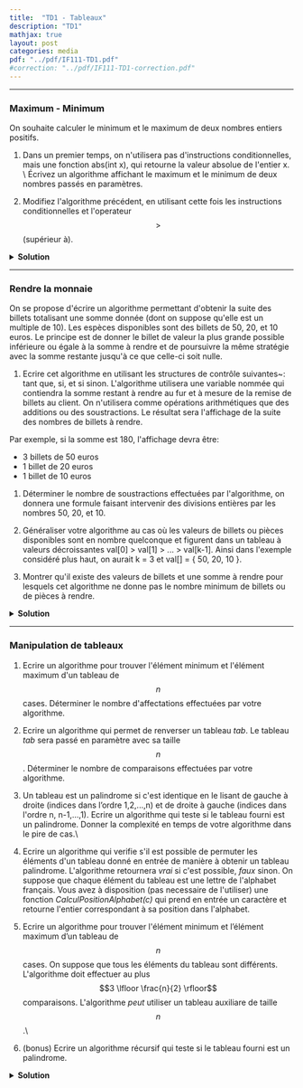 ```yaml
---
title:  "TD1 - Tableaux"
description: "TD1"
mathjax: true
layout: post
categories: media
pdf: "../pdf/IF111-TD1.pdf"
#correction: "../pdf/IF111-TD1-correction.pdf"
---
```


---

### Maximum - Minimum

On souhaite calculer le minimum et le maximum de deux nombres entiers positifs. 

1. Dans un premier temps, on n'utilisera pas d'instructions conditionnelles, mais une fonction abs(int x), qui retourne la valeur absolue de l'entier x. \\
Écrivez un algorithme affichant le maximum et le minimum de deux nombres passés en paramètres.

	
2. Modifiez l'algorithme précédent, en utilisant cette fois les instructions conditionnelles et l'operateur $$>$$ (supérieur à).

<details>
<summary><b>Solution</b></summary>

Not yet.

</details>

---

### Rendre la monnaie


On se propose d'écrire un algorithme permettant d'obtenir la suite des billets totalisant une somme donnée (dont on suppose qu'elle est un multiple de 10). Les espèces disponibles sont des billets de 50, 20, et 10 euros. Le principe est de donner le billet de valeur la plus grande possible inférieure ou égale à la somme à rendre et de poursuivre la même stratégie avec la somme restante jusqu'à ce que celle-ci soit nulle.

1. Ecrire cet algorithme en utilisant les structures de contrôle suivantes~: tant que, si, et si sinon. L'algorithme utilisera une variable nommée qui contiendra la somme restant à rendre au fur et à mesure de la remise de billets au client. On n'utilisera comme opérations arithmétiques que des additions ou des soustractions. Le résultat sera l'affichage de la suite des nombres de billets à rendre.

Par exemple, si la somme est 180, l'affichage devra être:

- 3 billets de 50 euros
- 1 billet de 20 euros
- 1 billet de 10 euros


1. Déterminer le nombre de soustractions effectuées par l'algorithme, on donnera une formule faisant intervenir des divisions entières par les nombres 50, 20, et 10.

2. Généraliser votre algorithme au cas où les valeurs de billets ou pièces disponibles sont en nombre quelconque et figurent dans un tableau à valeurs décroissantes val[0] > val[1] > ... > val[k-1].  Ainsi dans l'exemple considéré plus haut, on aurait k = 3 et val[] = { 50, 20, 10 }.

3. Montrer qu'il existe des valeurs de billets et une somme à rendre pour lesquels cet algorithme ne donne pas le nombre minimum de billets ou de pièces à rendre.

<details>
<summary><b>Solution</b></summary>

Not yet.

</details>

---

### Manipulation de tableaux

1. Ecrire un algorithme pour trouver l'élément minimum et l'élément maximum d'un tableau de $$n$$ cases. Déterminer le nombre d'affectations effectuées par votre algorithme.

2. Ecrire un algorithme qui permet de renverser un tableau $tab$. Le tableau $tab$ sera passé en paramètre avec sa taille $$n$$ . Déterminer le nombre de comparaisons effectuées par votre algorithme.

3. Un tableau est un palindrome si c'est identique en le lisant de gauche à droite (indices dans l’ordre 1,2,...,n) et de droite à gauche (indices dans l'ordre n, n-1,...,1). Ecrire un algorithme qui teste si le tableau fourni est un palindrome. Donner la complexité en temps de votre algorithme dans le pire de cas.\\

4. Ecrire un algorithme qui verifie s'il est possible de permuter les éléments d'un tableau donné en entrée de manière à obtenir un tableau palindrome. L'algorithme retournera *vrai* si c'est possible, *faux* sinon. On suppose que chaque élément du tableau est une lettre de l'alphabet français. Vous avez à disposition (pas necessaire de l'utiliser) une fonction *CalculPositionAlphabet(c)* qui prend en entrée un caractère et retourne l'entier correspondant à sa position dans l'alphabet.

5. Ecrire un algorithme pour trouver l'élément minimum et l’élément maximum d’un tableau de $$n$$ cases. On suppose que tous les éléments du tableau sont différents. L'algorithme doit effectuer au plus $$3 \lfloor \frac{n}{2} \rfloor$$ comparaisons. L'algorithme *peut* utiliser un tableau auxiliare de taille $$n$$.\\

6. (bonus) Ecrire un algorithme récursif qui teste si le tableau fourni est un palindrome.


<details>
<summary><b>Solution</b></summary>

Not yet.

</details>